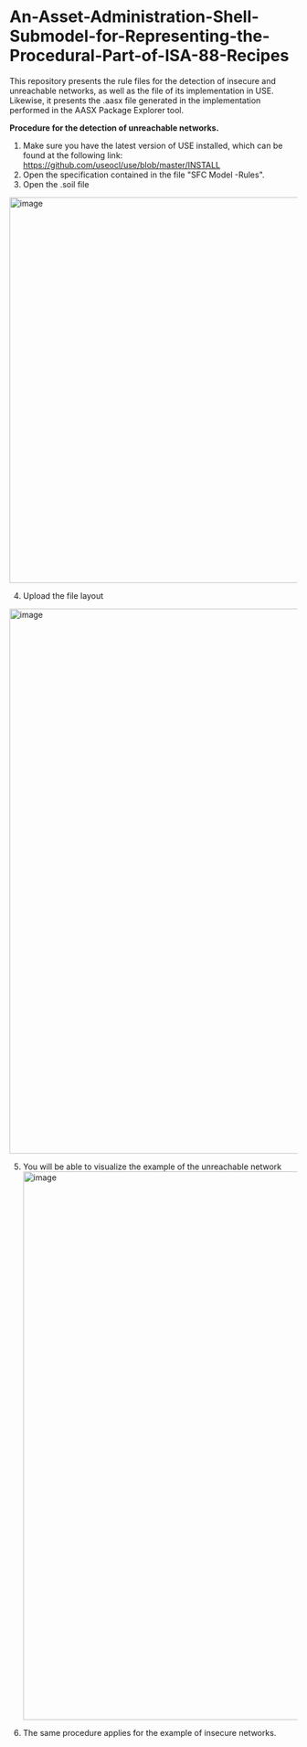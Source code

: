 # An-Asset-Administration-Shell-Submodel-for-Representing-the-Procedural-Part-of-ISA-88-Recipes
This repository presents the rule files for the detection of insecure and unreachable networks, as well as the file of its implementation in USE. Likewise, it presents the .aasx file generated in the implementation performed in the AASX Package Explorer tool.

**Procedure for the detection of unreachable networks.**
1. Make sure you have the latest version of USE installed, which can be found at the following link: https://github.com/useocl/use/blob/master/INSTALL
2. Open the specification contained in the file "SFC Model -Rules".
3. Open the .soil file
<img width="675" alt="image" src="https://github.com/jaalvarado20/An-Asset-Administration-Shell-Submodel-for-Representing-the-Procedural-Part-of-ISA-88-Recipes/assets/73915924/afa37ad0-5959-43b4-891d-a335c09d39fc">

4. Upload the file layout
<img width="954" alt="image" src="https://github.com/jaalvarado20/An-Asset-Administration-Shell-Submodel-for-Representing-the-Procedural-Part-of-ISA-88-Recipes/assets/73915924/64dfea37-4b90-4e49-98eb-c1e1f2ecd3ab">

5. You will be able to visualize the example of the unreachable network
   <img width="960" alt="image" src="https://github.com/jaalvarado20/An-Asset-Administration-Shell-Submodel-for-Representing-the-Procedural-Part-of-ISA-88-Recipes/assets/73915924/bf2269cf-f605-4cf0-bb3e-e0ffa42ce462">

6. The same procedure applies for the example of insecure networks.


